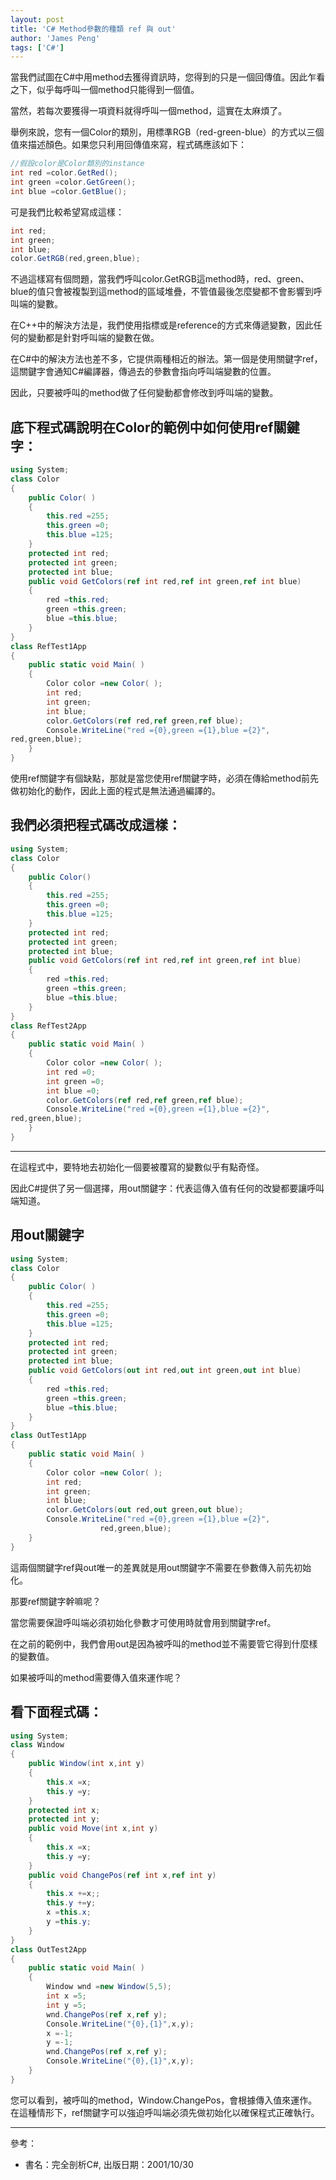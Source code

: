 ```yaml
---
layout: post
title: 'C# Method參數的種類 ref 與 out'
author: 'James Peng'
tags: ['C#']
---
```


當我們試圖在C#中用method去獲得資訊時，您得到的只是一個回傳值。因此乍看之下，似乎每呼叫一個method只能得到一個值。

當然，若每次要獲得一項資料就得呼叫一個method，這實在太麻煩了。

舉例來說，您有一個Color的類別，用標準RGB（red-green-blue）的方式以三個值來描述顏色。如果您只利用回傳值來寫，程式碼應該如下：


~~~csharp
//假設color是Color類別的instance
int red =color.GetRed();
int green =color.GetGreen();
int blue =color.GetBlue();
~~~

可是我們比較希望寫成這樣：

~~~csharp
int red;
int green;
int blue;
color.GetRGB(red,green,blue);
~~~

不過這樣寫有個問題，當我們呼叫color.GetRGB這method時，red、green、blue的值只會被複製到這method的區域堆疊，不管值最後怎麼變都不會影響到呼叫端的變數。

在C++中的解決方法是，我們使用指標或是reference的方式來傳遞變數，因此任何的變動都是針對呼叫端的變數在做。

在C#中的解決方法也差不多，它提供兩種相近的辦法。第一個是使用關鍵字ref，這關鍵字會通知C#編譯器，傳過去的參數會指向呼叫端變數的位置。

因此，只要被呼叫的method做了任何變動都會修改到呼叫端的變數。


## 底下程式碼說明在Color的範例中如何使用ref關鍵字： ##

~~~csharp
using System;
class Color
{
	public Color( )
	{
		this.red =255;
		this.green =0;
		this.blue =125;
	}
	protected int red;
	protected int green;
	protected int blue;
	public void GetColors(ref int red,ref int green,ref int blue)
	{
		red =this.red;
		green =this.green;
		blue =this.blue;
	}
}
class RefTest1App
{
	public static void Main( )
	{
		Color color =new Color( );
		int red;
		int green;
		int blue;
		color.GetColors(ref red,ref green,ref blue);
		Console.WriteLine("red ={0},green ={1},blue ={2}",
red,green,blue);
	}
}
~~~


使用ref關鍵字有個缺點，那就是當您使用ref關鍵字時，必須在傳給method前先做初始化的動作，因此上面的程式是無法通過編譯的。

## 我們必須把程式碼改成這樣： ##


~~~csharp
using System;
class Color
{
	public Color()
	{
		this.red =255;
		this.green =0;
		this.blue =125;
	}
	protected int red;
	protected int green;
	protected int blue;
	public void GetColors(ref int red,ref int green,ref int blue)
	{
		red =this.red;
		green =this.green;
		blue =this.blue;
	}
}
class RefTest2App
{
	public static void Main( )
	{
		Color color =new Color( );
		int red =0;
		int green =0;
		int blue =0;
		color.GetColors(ref red,ref green,ref blue);
		Console.WriteLine("red ={0},green ={1},blue ={2}",
red,green,blue);
	}
}
~~~

----------


在這程式中，要特地去初始化一個要被覆寫的變數似乎有點奇怪。

因此C#提供了另一個選擇，用out關鍵字：代表這傳入值有任何的改變都要讓呼叫端知道。


## 用out關鍵字 ##

~~~csharp
using System;
class Color
{
	public Color( )
	{
		this.red =255;
		this.green =0;
		this.blue =125;
	}
	protected int red;
	protected int green;
	protected int blue;
	public void GetColors(out int red,out int green,out int blue)
	{
		red =this.red;
		green =this.green;
		blue =this.blue;
	}
}
class OutTest1App
{
	public static void Main( )
	{
		Color color =new Color( );
		int red;
		int green;
		int blue;
		color.GetColors(out red,out green,out blue);
		Console.WriteLine("red ={0},green ={1},blue ={2}",
					red,green,blue);
	}
}
~~~

這兩個關鍵字ref與out唯一的差異就是用out關鍵字不需要在參數傳入前先初始化。

那要ref關鍵字幹嘛呢？

當您需要保證呼叫端必須初始化參數才可使用時就會用到關鍵字ref。

在之前的範例中，我們會用out是因為被呼叫的method並不需要管它得到什麼樣的變數值。

如果被呼叫的method需要傳入值來運作呢？




## 看下面程式碼： ##

~~~csharp
using System;
class Window
{
	public Window(int x,int y)
	{
		this.x =x;
		this.y =y;
	}
	protected int x;
	protected int y;
	public void Move(int x,int y)
	{
		this.x =x;
		this.y =y;
	}
	public void ChangePos(ref int x,ref int y)
	{
		this.x +=x;;
		this.y +=y;
		x =this.x;
		y =this.y;
	}
}
class OutTest2App
{
	public static void Main( )
	{
		Window wnd =new Window(5,5);
		int x =5;
		int y =5;
		wnd.ChangePos(ref x,ref y);
		Console.WriteLine("{0},{1}",x,y);
		x =-1;
		y =-1;
		wnd.ChangePos(ref x,ref y);
		Console.WriteLine("{0},{1}",x,y);
	}
}
~~~


您可以看到，被呼叫的method，Window.ChangePos，會根據傳入值來運作。在這種情形下，ref關鍵字可以強迫呼叫端必須先做初始化以確保程式正確執行。

----------

參考：

- 書名：完全剖析C#, 出版日期：2001/10/30
